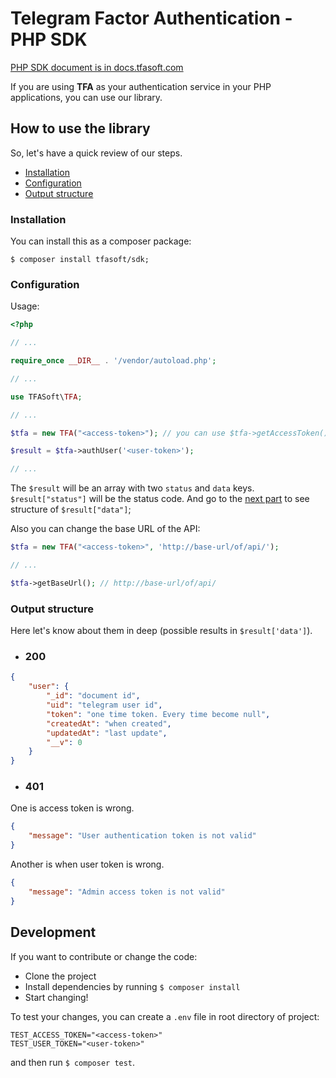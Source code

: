 # Telegram Factor Authentication - PHP SDK

[PHP SDK document is in docs.tfasoft.com](https://docs.amirhossein.info/sdks/php)

If you are using **TFA** as your authentication service in your PHP applications, you can use our library.

## How to use the library

So, let's have a quick review of our steps.

- [Installation](#installation)
- [Configuration](#configuration)
- [Output structure](#output-structure)

### Installation

You can install this as a composer package:

```shell
$ composer install tfasoft/sdk;
```

### Configuration

Usage:

```php
<?php

// ...

require_once __DIR__ . '/vendor/autoload.php';

// ...

use TFASoft\TFA;

// ...

$tfa = new TFA("<access-token>"); // you can use $tfa->getAccessToken() to get the value you've set here

$result = $tfa->authUser('<user-token>');

// ...

```

The `$result` will be an array with two `status` and `data` keys.
`$result["status"]` will be the status code.
And go to the [next part](#output-structure) to see structure of `$result["data"]`;

Also you can change the base URL of the API:

```php
$tfa = new TFA("<access-token>", 'http://base-url/of/api/');

// ...

$tfa->getBaseUrl(); // http://base-url/of/api/
```

### Output structure
Here let's know about them in deep (possible results in `$result['data']`).

- ### 200

```json
{
    "user": {
        "_id": "document id",
        "uid": "telegram user id",
        "token": "one time token. Every time become null",
        "createdAt": "when created",
        "updatedAt": "last update",
        "__v": 0
    }
}
```

- ### 401

One is access token is wrong.

```json
{
    "message": "User authentication token is not valid"
}
```

Another is when user token is wrong.

```json
{
    "message": "Admin access token is not valid"
}
```

## Development
If you want to contribute or change the code:

- Clone the project
- Install dependencies by running `$ composer install`
- Start changing!

To test your changes, you can create a `.env` file in root directory of project:

```
TEST_ACCESS_TOKEN="<access-token>"
TEST_USER_TOKEN="<user-token>"
```

and then run `$ composer test`.
